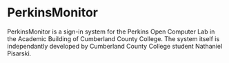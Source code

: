 # PerkinsMonitor
PerkinsMonitor is a sign-in system for the Perkins Open Computer Lab in the Academic Building of Cumberland County College. The system itself is independantly developed by Cumberland County College student Nathaniel Pisarski.

